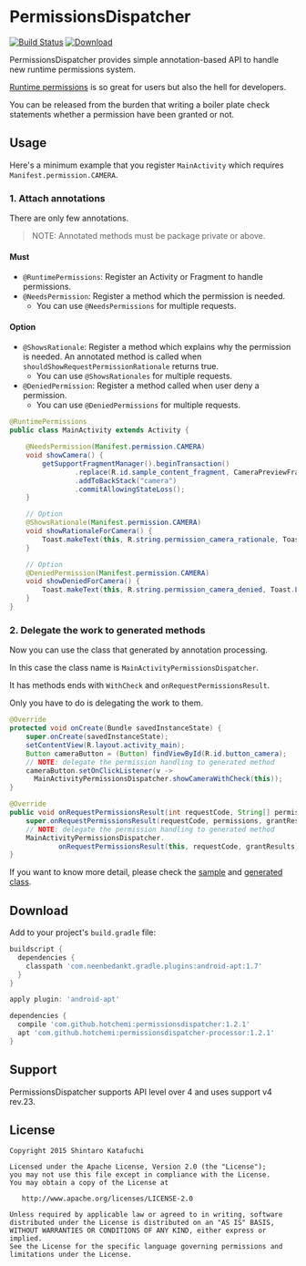 # PermissionsDispatcher

[![Build Status](https://travis-ci.org/hotchemi/PermissionsDispatcher.svg)](https://travis-ci.org/hotchemi/PermissionsDispatcher)
[ ![Download](https://api.bintray.com/packages/hotchemi/maven/permissionsdispatcher/images/download.svg) ](https://bintray.com/hotchemi/maven/permissionsdispatcher/_latestVersion)

PermissionsDispatcher provides simple annotation-based API to handle new runtime permissions system.

[Runtime permissions](https://developer.android.com/preview/features/runtime-permissions.html) is so great for users but also the hell for developers.

You can be released from the burden that writing a boiler plate check statements whether a permission have been granted or not.

## Usage

Here's a minimum example that you register `MainActivity` which requires `Manifest.permission.CAMERA`.

### 1. Attach annotations

There are only few annotations.

> NOTE: Annotated methods must be package private or above.

#### Must

- `@RuntimePermissions`: Register an Activity or Fragment to handle permissions.
- `@NeedsPermission`: Register a method which the permission is needed.
    - You can use `@NeedsPermissions` for multiple requests.

#### Option
- `@ShowsRationale`: Register a method which explains why the permission is needed. An annotated method is called when `shouldShowRequestPermissionRationale` returns true.
    - You can use `@ShowsRationales` for multiple requests.
- `@DeniedPermission`: Register a method called when user deny a permission.
    - You can use `@DeniedPermissions` for multiple requests.

```java
@RuntimePermissions
public class MainActivity extends Activity {

    @NeedsPermission(Manifest.permission.CAMERA)
    void showCamera() {
        getSupportFragmentManager().beginTransaction()
                .replace(R.id.sample_content_fragment, CameraPreviewFragment.newInstance())
                .addToBackStack("camera")
                .commitAllowingStateLoss();
    }

    // Option
    @ShowsRationale(Manifest.permission.CAMERA)
    void showRationaleForCamera() {
        Toast.makeText(this, R.string.permission_camera_rationale, Toast.LENGTH_SHORT).show();
    }

    // Option
    @DeniedPermission(Manifest.permission.CAMERA)
    void showDeniedForCamera() {
        Toast.makeText(this, R.string.permission_camera_denied, Toast.LENGTH_SHORT).show();
    }
}
```

### 2. Delegate the work to generated methods

Now you can use the class that generated by annotation processing.

In this case the class name is `MainActivityPermissionsDispatcher`.

It has methods ends with `WithCheck` and `onRequestPermissionsResult`.

Only you have to do is delegating the work to them.

```java
@Override
protected void onCreate(Bundle savedInstanceState) {
    super.onCreate(savedInstanceState);
    setContentView(R.layout.activity_main);
    Button cameraButton = (Button) findViewById(R.id.button_camera);
    // NOTE: delegate the permission handling to generated method
    cameraButton.setOnClickListener(v ->
      MainActivityPermissionsDispatcher.showCameraWithCheck(this));
}

@Override
public void onRequestPermissionsResult(int requestCode, String[] permissions, int[] grantResults) {
    super.onRequestPermissionsResult(requestCode, permissions, grantResults);
    // NOTE: delegate the permission handling to generated method
    MainActivityPermissionsDispatcher.
            onRequestPermissionsResult(this, requestCode, grantResults);
}
```

If you want to know more detail, please check the [sample](https://github.com/hotchemi/PermissionsDispatcher/tree/master/permissionsdispatcher-sample) and [generated class](https://gist.github.com/hotchemi/5dc89c02399c2419fab7).

## Download

Add to your project's `build.gradle` file:

```groovy
buildscript {
  dependencies {
    classpath 'com.neenbedankt.gradle.plugins:android-apt:1.7'
  }
}

apply plugin: 'android-apt'

dependencies {
  compile 'com.github.hotchemi:permissionsdispatcher:1.2.1'
  apt 'com.github.hotchemi:permissionsdispatcher-processor:1.2.1'
}
```

## Support

PermissionsDispatcher supports API level over 4 and uses support v4 rev.23.

## License

```
Copyright 2015 Shintaro Katafuchi

Licensed under the Apache License, Version 2.0 (the "License");
you may not use this file except in compliance with the License.
You may obtain a copy of the License at

   http://www.apache.org/licenses/LICENSE-2.0

Unless required by applicable law or agreed to in writing, software
distributed under the License is distributed on an "AS IS" BASIS,
WITHOUT WARRANTIES OR CONDITIONS OF ANY KIND, either express or implied.
See the License for the specific language governing permissions and
limitations under the License.
```

